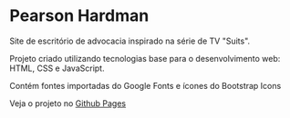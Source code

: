 # Pearson Hardman

Site de escritório de advocacia inspirado na série de TV "Suits".

Projeto criado utilizando tecnologias base para o desenvolvimento web: HTML, CSS e JavaScript.

Contém fontes importadas do Google Fonts e ícones do Bootstrap Icons

Veja o projeto no [Github Pages](https://natanaelsc.github.io/pearson-hardman/)
